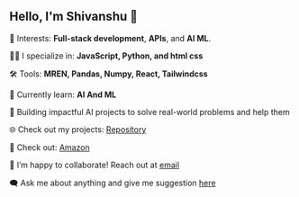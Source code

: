   ## Hello, I'm Shivanshu 👋

 🌟 Interests: **Full-stack development**, **APIs**, and **AI ML**.
 
 👨‍💻 I specialize in: **JavaScript, Python, and html css** 
 
 🛠️ Tools: **MREN, Pandas, Numpy, React, Tailwindcss**
 
 🚀 Currently learn: **AI And ML**
 
 🎯 Building impactful AI projects to solve real-world problems and help them 

🌐 Check out my projects: [ Repository ](https://github.com/shivanshuchaturvedii?tab=repositories)

📂 Check out: [Amazon](https://github.com/shivanshuchaturvedii/amazon-project) 

 📝 I’m happy to collaborate! Reach out at [email](shivanshuchaturvedi657@gmail.com)

🗨️ Ask me about anything and give me suggestion [here](https://github.com/issues?q=is%3Aopen+is%3Aissue+archived%3Afalse+linked%3Apr+-label%3Abug+updated%3A%3C2024-12-11+comments%3A%3E50+updated%3A%3E2025-01-08+sort%3Areactions-heart-desc+author%3Ashivanshuchaturvedii)
